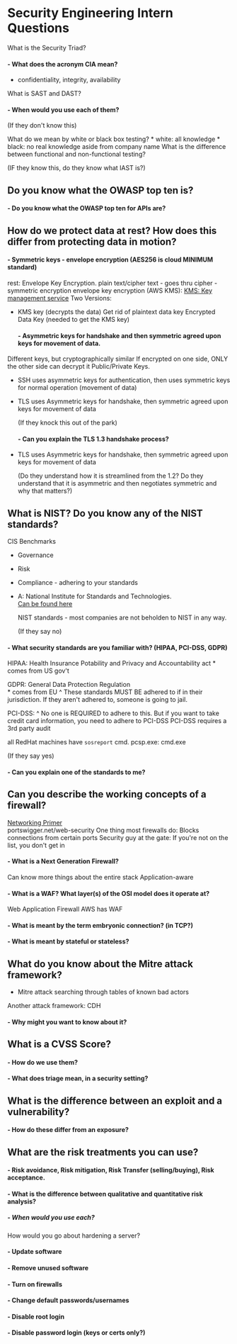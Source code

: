# Security Engineering Intern Questions


What is the Security Triad?
 ####  - What does the acronym CIA mean?
   * confidentiality, integrity, availability
   
What is SAST and DAST?
 ####  - When would you use each of them?
   
   (If they don't know this)
   
   What do we mean by white or black box testing?
    * white: all knowledge
    * black: no real knowledge aside from company name
   What is the difference between functional and non-functional testing?
      
   (IF they know this, do they know what IAST is?)      
      
## Do you know what the OWASP top ten is?

 ####  - Do you know what the OWASP top ten for APIs are?

## How do we protect data at rest? How does this differ from protecting data in motion?

   #### - Symmetric keys - envelope encryption (AES256 is cloud MINIMUM standard)

rest: Envelope Key Encryption. 
plain text/cipher text - goes thru cipher - symmetric encryption
envelope key encryption (AWS KMS): [KMS: Key management service](https://docs.aws.amazon.com/kms/latest/developerguide/concepts.html)
Two Versions:
 * KMS key (decrypts the data)
Get rid of plaintext data key
Encrypted Data Key (needed to get the KMS key)


   #### - Asymmetric keys for handshake and then symmetric agreed upon keys for movement of data.

Different keys, but cryptographically similar
If encrypted on one side, ONLY the other side can decrypt it
Public/Private Keys. 
* SSH uses asymmetric keys for authentication, then uses symmetric keys for normal operation
  (movement of data)
* TLS uses Asymmetric keys for handshake, then symmetric agreed upon keys for movement of data

   
   (If they knock this out of the park)
   
   #### - Can you explain the TLS 1.3 handshake process? 
* TLS uses Asymmetric keys for handshake, then symmetric agreed upon keys for movement of data
   
   (Do they understand how it is streamlined from the 1.2? Do they understand that it is asymmetric and then negotiates symmetric and why that matters?)

## What is NIST? Do you know any of the NIST standards?
CIS Benchmarks
* Governance
* Risk 
* Compliance - adhering to your standards

* A: National Institute for Standards and Technologies.  
  [Can be found here](https://nvlpubs.nist.gov/nistpubs/Legacy/SP/nistspecialpublication800-145.pdf)

  NIST standards - most companies are not beholden to NIST in any way.  

   (If they say no)
 ####  -  What security standards are you familiar with? (HIPAA, PCI-DSS, GDPR)

HIPAA: Health Insurance Potability and Privacy and Accountability act
    * comes from US gov't

GDPR: General Data Protection Regulation  
    * comes from EU
^ These standards MUST BE adhered to if in their jurisdiction.
  If they aren't adhered to, someone is going to jail.

PCI-DSS: 
^ No one is REQUIRED to adhere to this. But if you want to take credit card
  information, you need to adhere to PCI-DSS
  PCI-DSS requires a 3rd party audit

all RedHat machines have `sosreport` cmd. 
pcsp.exe: cmd.exe

   (If they say yes)
 ####  -  Can you explain one of the standards to me?

## Can you describe the working concepts of a firewall?
[Networking Primer](https://www.youtube.com/watch?v=KgqvYeT_l7M)  
portswigger.net/web-security
One thing most firewalls do: Blocks connections from certain ports
Security guy at the gate: If you're not on the list, you don't get in
 ####  - What is a Next Generation Firewall?
 Can know more things about the entire stack
 Application-aware
 ####  - What is a WAF? What layer(s) of the OSI model does it operate at?
 Web Application Firewall
 AWS has WAF

 ####  - What is meant by the term embryonic connection? (in TCP?)
 ####  - What is meant by stateful or stateless?
   
## What do you know about the Mitre attack framework?
 * Mitre attack searching through tables of known bad actors

Another attack framework: CDH 
 ####  - Why might you want to know about it?

## What is a CVSS Score?

 ####  - How do we use them?
 ####  - What does triage mean, in a security setting?
  
## What is the difference between an exploit and a vulnerability?

 ####  - How do these differ from an exposure?

## What are the risk treatments you can use?

 ####  - Risk avoidance, Risk mitigation, Risk Transfer (selling/buying), Risk acceptance.
 ####  - What is the difference between qualitative and quantitative risk analysis?
   #####  - When would you use each?

How would you go about hardening a server?

 ####  - Update software
 ####  - Remove unused software
 ####  - Turn on firewalls
 ####  - Change default passwords/usernames
 ####  - Disable root login
 ####  - Disable password login (keys or certs only?)
